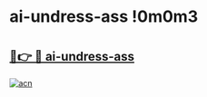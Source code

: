 # ai-undress-ass !0m0m3

# <h2><a href="https://ad08pm.esa.edu.pl?title=ai-undress-ass&ref=0m0m3">🔗👉 🔴 ai-undress-ass</a></h2>

[![acn](https://github.com/user-attachments/assets/0f9c940e-d8b0-45ae-aac7-cd30a18b3e1c)](https://ad08pm.esa.edu.pl?title=ai-undress-ass&ref=0m0m3)

